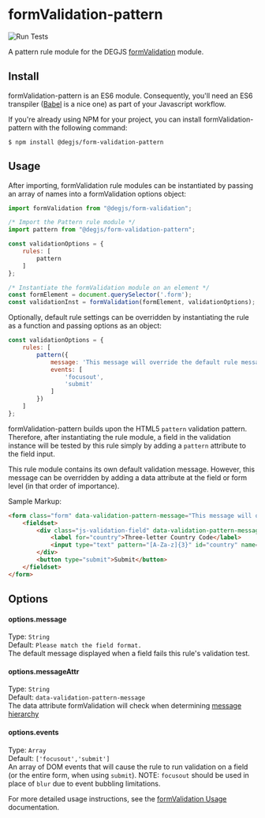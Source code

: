 # formValidation-pattern
![Run Tests](https://github.com/DEGJS/formValidation-pattern/workflows/Run%20Tests/badge.svg)

A pattern rule module for the DEGJS [formValidation](https://github.com/DEGJS/formValidation) module.


## Install
formValidation-pattern is an ES6 module. Consequently, you'll need an ES6 transpiler ([Babel](https://babeljs.io) is a nice one) as part of your Javascript workflow.

If you're already using NPM for your project, you can install formValidation-pattern with the following command:

```
$ npm install @degjs/form-validation-pattern
```


## Usage
After importing, formValidation rule modules can be instantiated by passing an array of names into a formValidation options object:

```js
import formValidation from "@degjs/form-validation";

/* Import the Pattern rule module */
import pattern from "@degjs/form-validation-pattern";

const validationOptions = {
    rules: [
        pattern
    ]
};

/* Instantiate the formValidation module on an element */
const formElement = document.querySelector('.form');
const validationInst = formValidation(formElement, validationOptions);
```

Optionally, default rule settings can be overridden by instantiating the rule as a function and passing options as an object: 
```js
const validationOptions = {
    rules: [
        pattern({
        	message: 'This message will override the default rule message.',
            events: [
                'focusout',
                'submit'
            ]
        })
    ]
};
```

formValidation-pattern builds upon the HTML5 `pattern` validation pattern. Therefore, after instantiating the rule module, a field in the validation instance will be tested by this rule simply by adding a `pattern` attribute to the field input.

This rule module contains its own default validation message. However, this message can be overridden by adding a data attribute at the field or form level (in that order of importance).

Sample Markup:
```html
<form class="form" data-validation-pattern-message="This message will override the default rule message.">
    <fieldset>
        <div class="js-validation-field" data-validation-pattern-message="This message will override both the default rule message and the form element message.">
            <label for="country">Three-letter Country Code</label>
            <input type="text" pattern="[A-Za-z]{3}" id="country" name="country">
        </div>
        <button type="submit">Submit</button>
    </fieldset>
</form>
```


## Options

#### options.message
Type: `String`  
Default: `Please match the field format.`  
The default message displayed when a field fails this rule's validation test.

#### options.messageAttr
Type: `String`  
Default: `data-validation-pattern-message`  
The data attribute formValidation will check when determining [message hierarchy](https://github.com/DEGJS/formValidation#configuring-error-messages)

#### options.events
Type: `Array`  
Default: `['focusout','submit']`  
An array of DOM events that will cause the rule to run validation on a field (or the entire form, when using `submit`). NOTE: `focusout` should be used in place of `blur` due to event bubbling limitations.

For more detailed usage instructions, see the [formValidation Usage](https://github.com/DEGJS/formValidation#usage) documentation.
